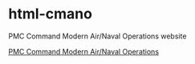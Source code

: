 # html-cmano

PMC Command Modern Air/Naval Operations website

[PMC Command Modern Air/Naval Operations](http://tactical.nekromantix.com/cmano/index.php)
